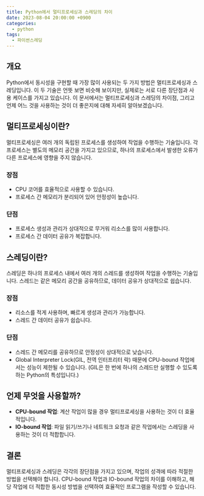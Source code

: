 ```yaml
---
title: Python에서 멀티프로세싱과 스레딩의 차이
date: 2023-08-04 20:00:00 +0900
categories:
  - python
tags:
  - 파이썬스레딩
---
```


## 개요

Python에서 동시성을 구현할 때 가장 많이 사용되는 두 가지 방법은 멀티프로세싱과 스레딩입니다. 이 두 기술은 언뜻 보면 비슷해 보이지만, 실제로는 서로 다른 장단점과 사용 케이스를 가지고 있습니다. 이 문서에서는 멀티프로세싱과 스레딩의 차이점, 그리고 언제 어느 것을 사용하는 것이 더 좋은지에 대해 자세히 알아보겠습니다.

## 멀티프로세싱이란?

멀티프로세싱은 여러 개의 독립된 프로세스를 생성하여 작업을 수행하는 기술입니다. 각 프로세스는 별도의 메모리 공간을 가지고 있으므로, 하나의 프로세스에서 발생한 오류가 다른 프로세스에 영향을 주지 않습니다.

### 장점
- CPU 코어를 효율적으로 사용할 수 있습니다.
- 프로세스 간 메모리가 분리되어 있어 안정성이 높습니다.
  
### 단점
- 프로세스 생성과 관리가 상대적으로 무거워 리소스를 많이 사용합니다.
- 프로세스 간 데이터 공유가 복잡합니다.

## 스레딩이란?

스레딩은 하나의 프로세스 내에서 여러 개의 스레드를 생성하여 작업을 수행하는 기술입니다. 스레드는 같은 메모리 공간을 공유하므로, 데이터 공유가 상대적으로 쉽습니다.

### 장점
- 리소스를 적게 사용하며, 빠르게 생성과 관리가 가능합니다.
- 스레드 간 데이터 공유가 쉽습니다.
  
### 단점
- 스레드 간 메모리를 공유하므로 안정성이 상대적으로 낮습니다.
- Global Interpreter Lock(GIL, 전역 인터프리터 락) 때문에 CPU-bound 작업에서는 성능이 제한될 수 있습니다. (GIL은 한 번에 하나의 스레드만 실행할 수 있도록 하는 Python의 특성입니다.)

## 언제 무엇을 사용할까?

- **CPU-bound 작업**: 계산 작업이 많을 경우 멀티프로세싱을 사용하는 것이 더 효율적입니다.
- **IO-bound 작업**: 파일 읽기/쓰기나 네트워크 요청과 같은 작업에서는 스레딩을 사용하는 것이 더 적합합니다.
  
## 결론

멀티프로세싱과 스레딩은 각각의 장단점을 가지고 있으며, 작업의 성격에 따라 적절한 방법을 선택해야 합니다. CPU-bound 작업과 IO-bound 작업의 차이를 이해하고, 해당 작업에 더 적합한 동시성 방법을 선택하여 효율적인 프로그램을 작성할 수 있습니다.